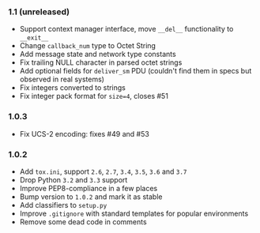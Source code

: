 ### 1.1 (unreleased)

* Support context manager interface, move `__del__` functionality to `__exit__`
* Change `callback_num` type to Octet String
* Add message state and network type constants
* Fix trailing NULL character in parsed octet strings
* Add optional fields for `deliver_sm` PDU (couldn't find them in specs but observed in real systems)
* Fix integers converted to strings
* Fix integer pack format for `size=4`, closes #51

### 1.0.3

* Fix UCS-2 encoding: fixes #49 and #53

### 1.0.2

* Add `tox.ini`, support `2.6`, `2.7`, `3.4`, `3.5`, `3.6` and `3.7`
* Drop Python `3.2` and `3.3` support
* Improve PEP8-compliance in a few places
* Bump version to `1.0.2` and mark it as stable
* Add classifiers to `setup.py`
* Improve `.gitignore` with standard templates for popular environments
* Remove some dead code in comments
